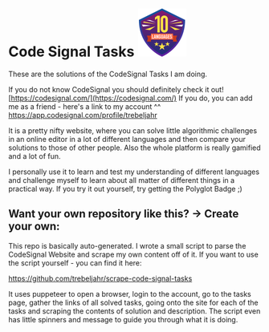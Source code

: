 # Code Signal Tasks ![CodeSignal Polyglot Badge](https://github.com/trebeljahr/codesignal-tasks/blob/main/polyglot-badge.svg?raw=true)

These are the solutions of the CodeSignal Tasks I am doing.

If you do not know CodeSignal you should definitely check it out! [https://codesignal.com/](https://codesignal.com/)
If you do, you can add me as a friend - here's a link to my account ^^ https://app.codesignal.com/profile/trebeljahr

It is a pretty nifty website, where you can solve little algorithmic challenges in an online editor in a lot of different languages and then compare your solutions to those of other people. Also the whole platform is really gamified and a lot of fun. 

I personally use it to learn and test my understanding of different languages and challenge myself to learn about all matter of different things in a practical way. If you try it out yourself, try getting the Polyglot Badge ;) 


## Want your own repository like this? -> Create your own: 

This repo is basically auto-generated. I wrote a small script to parse the CodeSignal Website and scrape my own content off of it. If you want to use the script yourself - you can find it here: 

https://github.com/trebeljahr/scrape-code-signal-tasks

It uses puppeteer to open a browser, login to the account, go to the tasks page, gather the links of all solved tasks, going onto the site for each of the tasks and scraping the contents of solution and description. The script even has little spinners and message to guide you through what it is doing. 


